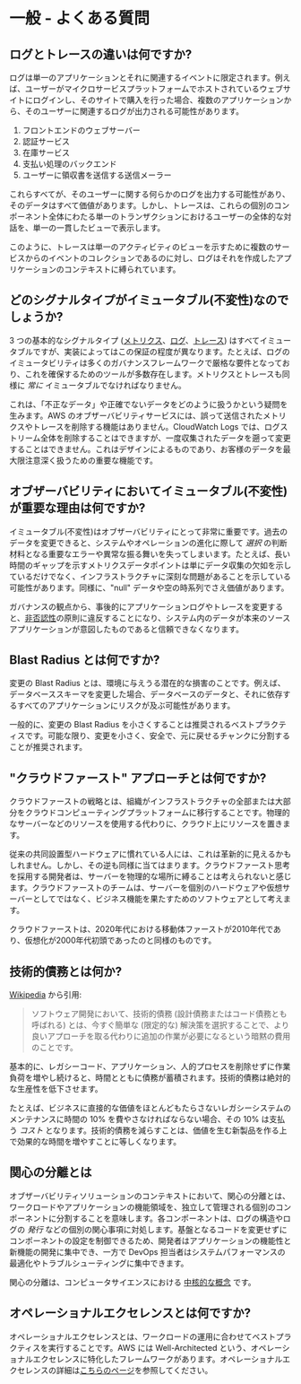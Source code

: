 # 一般 - よくある質問

## ログとトレースの違いは何ですか?

ログは単一のアプリケーションとそれに関連するイベントに限定されます。例えば、ユーザーがマイクロサービスプラットフォームでホストされているウェブサイトにログインし、そのサイトで購入を行った場合、複数のアプリケーションから、そのユーザーに関連するログが出力される可能性があります。

1. フロントエンドのウェブサーバー
2. 認証サービス
3. 在庫サービス
4. 支払い処理のバックエンド
5. ユーザーに領収書を送信する送信メーラー

これらすべてが、そのユーザーに関する何らかのログを出力する可能性があり、そのデータはすべて価値があります。しかし、トレースは、これらの個別のコンポーネント全体にわたる単一のトランザクションにおけるユーザーの全体的な対話を、単一の一貫したビューで表示します。

このように、トレースは単一のアクティビティのビューを示すために複数のサービスからのイベントのコレクションであるのに対し、ログはそれを作成したアプリケーションのコンテキストに縛られています。

## どのシグナルタイプがイミュータブル(不変性)なのでしょうか?

3 つの基本的なシグナルタイプ ([メトリクス](../signals/metrics/)、[ログ](../signals/logs/)、[トレース](../signals/logs/)) はすべてイミュータブルですが、実装によってはこの保証の程度が異なります。たとえば、ログのイミュータビリティは多くのガバナンスフレームワークで厳格な要件となっており、これを確保するためのツールが多数存在します。メトリクスとトレースも同様に *常に* イミュータブルでなければなりません。

これは、「不正なデータ」や正確でないデータをどのように扱うかという疑問を生みます。AWS のオブザーバビリティサービスには、誤って送信されたメトリクスやトレースを削除する機能はありません。CloudWatch Logs では、ログストリーム全体を削除することはできますが、一度収集されたデータを遡って変更することはできません。これはデザインによるものであり、お客様のデータを最大限注意深く扱うための重要な機能です。

## オブザーバビリティにおいてイミュータブル(不変性)が重要な理由は何ですか?

イミュータブル(不変性)はオブザーバビリティにとって非常に重要です。過去のデータを変更できると、システムやオペレーションの進化に際して *選択* の判断材料となる重要なエラーや異常な振る舞いを失ってしまいます。たとえば、長い時間のギャップを示すメトリクスデータポイントは単にデータ収集の欠如を示しているだけでなく、インフラストラクチャに深刻な問題があることを示している可能性があります。同様に、"null" データや空の時系列でさえ価値があります。

ガバナンスの観点から、事後的にアプリケーションログやトレースを変更すると、[非否認性](https://en.wikipedia.org/wiki/Non-repudiation)の原則に違反することになり、システム内のデータが本来のソースアプリケーションが意図したものであると信頼できなくなります。

## Blast Radius とは何ですか?

変更の Blast Radius とは、環境に与えうる潜在的な損害のことです。例えば、データベーススキーマを変更した場合、データベースのデータと、それに依存するすべてのアプリケーションにリスクが及ぶ可能性があります。

一般的に、変更の Blast Radius を小さくすることは推奨されるベストプラクティスです。可能な限り、変更を小さく、安全で、元に戻せるチャンクに分割することが推奨されます。

## "クラウドファースト" アプローチとは何ですか?

クラウドファーストの戦略とは、組織がインフラストラクチャの全部または大部分をクラウドコンピューティングプラットフォームに移行することです。物理的なサーバーなどのリソースを使用する代わりに、クラウド上にリソースを置きます。

従来の共同設置型ハードウェアに慣れている人には、これは革新的に見えるかもしれません。しかし、その逆も同様に当てはまります。クラウドファースト思考を採用する開発者は、サーバーを物理的な場所に縛ることは考えられないと感じます。クラウドファーストのチームは、サーバーを個別のハードウェアや仮想サーバーとしてではなく、ビジネス機能を果たすためのソフトウェアとして考えます。

クラウドファーストは、2020年代における移動体ファーストが2010年代であり、仮想化が2000年代初頭であったのと同様のものです。

## 技術的債務とは何か?

[Wikipedia](https://en.wikipedia.org/wiki/Technical_debt) から引用:

> ソフトウェア開発において、技術的債務 (設計債務またはコード債務とも呼ばれる) とは、今すぐ簡単な (限定的な) 解決策を選択することで、より良いアプローチを取る代わりに追加の作業が必要になるという暗黙の費用のことです。

基本的に、レガシーコード、アプリケーション、人的プロセスを削除せずに作業負荷を増やし続けると、時間とともに債務が蓄積されます。技術的債務は絶対的な生産性を低下させます。

たとえば、ビジネスに直接的な価値をほとんどもたらさないレガシーシステムのメンテナンスに時間の 10% を費やさなければならない場合、その 10% は支払う *コスト* となります。技術的債務を減らすことは、価値を生む新製品を作る上で効果的な時間を増やすことに等しくなります。

## 関心の分離とは

オブザーバビリティソリューションのコンテキストにおいて、関心の分離とは、ワークロードやアプリケーションの機能領域を、独立して管理される個別のコンポーネントに分割することを意味します。各コンポーネントは、ログの構造やログの *発行* などの個別の関心事項に対処します。基盤となるコードを変更せずにコンポーネントの設定を制御できるため、開発者はアプリケーションの機能性と新機能の開発に集中でき、一方で DevOps 担当者はシステムパフォーマンスの最適化やトラブルシューティングに集中できます。

関心の分離は、コンピュータサイエンスにおける [中核的な概念](https://en.wikipedia.org/wiki/Separation_of_concerns) です。

## オペレーショナルエクセレンスとは何ですか?

オペレーショナルエクセレンスとは、ワークロードの運用に合わせてベストプラクティスを実行することです。AWS には Well-Architected という、オペレーショナルエクセレンスに特化したフレームワークがあります。オペレーショナルエクセレンスの詳細は[こちらのページ](https://docs.aws.amazon.com/ja_jp/wellarchitected/latest/operational-excellence-pillar/welcome.html)を参照してください。
